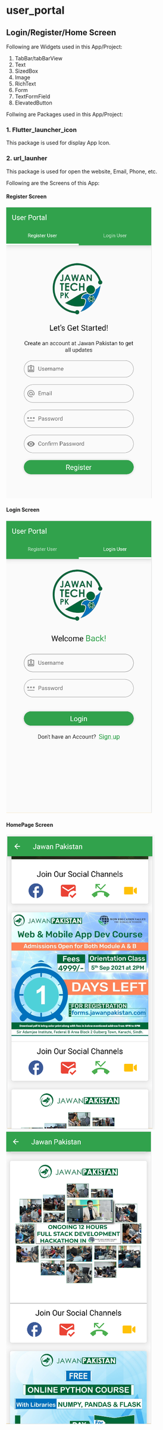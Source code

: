 # user_portal

## Login/Register/Home Screen

Following are Widgets used in this App/Project:

1. TabBar/tabBarView 
2. Text 
3. SizedBox
4. Image 
5. RichText
6. Form
7. TextFormField
8. ElevatedButton


Follwing are Packages used in this App/Project:

### 1. Flutter_launcher_icon

This package is used for display App Icon.

### 2. url_launher

This package is used for open the website, Email, Phone, etc.

Following are the Screens of this App:

#### Register Screen

<img src="https://github.com/AbdulSattarSuleman/jawan_pakistan_portal/blob/master/output_screenshots/register.png">

#### Login Screen

<img src="https://github.com/AbdulSattarSuleman/jawan_pakistan_portal/blob/master/output_screenshots/loginscreen.png">

#### HomePage Screen

<img src="https://github.com/AbdulSattarSuleman/jawan_pakistan_portal/blob/master/output_screenshots/homepagescreen1.png">

<img src="https://github.com/AbdulSattarSuleman/jawan_pakistan_portal/blob/master/output_screenshots/homepagescreen2.png">

